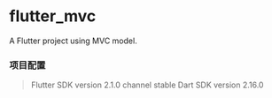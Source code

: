 # flutter_mvc
A Flutter project using MVC model.
### 项目配置
> Flutter SDK version 2.1.0 channel stable
> Dart SDK version 2.16.0